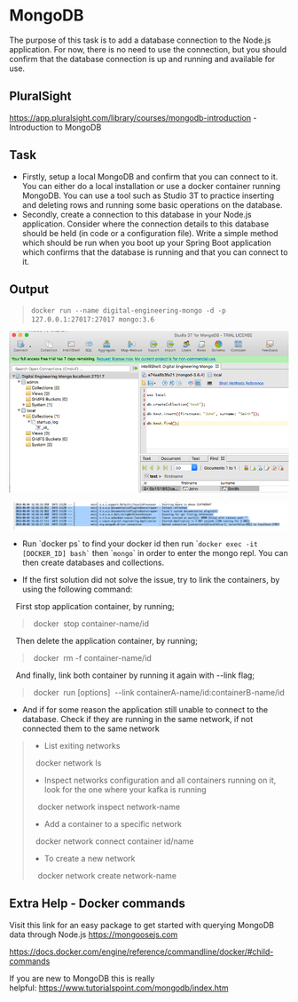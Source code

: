 # MongoDB

The purpose of this task is to add a database connection to the Node.js application. For now, there is no need to use the connection, but you should confirm that the database connection is up and running and available for use. 

## PluralSight

<https://app.pluralsight.com/library/courses/mongodb-introduction> - Introduction to MongoDB

## Task

-   Firstly, setup a local MongoDB and confirm that you can connect to it. You can either do a local installation or use a docker container running MongoDB. You can use a tool such as Studio 3T to practice inserting and deleting rows and running some basic operations on the database.
-   Secondly, create a connection to this database in your Node.js application. Consider where the connection details to this database should be held (in code or a configuration file). Write a simple method which should be run when you boot up your Spring Boot application which confirms that the database is running and that you can connect to it.

## Output

>     docker run --name digital-engineering-mongo -d -p 127.0.0.1:27017:27017 mongo:3.6

![](attachments/418775081/423985186.png?height=250)

![](attachments/418775081/423919691.png?height=250)

-   Run \`docker ps\` to find your docker id then run \``` docker exec -it [DOCKER_ID] bash` `` then \``mongo`\` in order to enter the mongo repl. You can then create databases and collections.

-   If the first solution did not solve the issue, try to link the containers, by using the following command:

   First stop application container, by running;

>  docker  stop container-name/id

   Then delete the application container, by running;

>  docker  rm -f container-name/id

   And finally, link both container by running it again with --link flag;

>  docker  run \[options\]  --link containerA-name/id:containerB-name/id

-   And if for some reason the application still unable to connect to the database. Check if they are running in the same network, if not connected them to the same network

> -   List exiting networks
>
>   docker network ls
>
> -   Inspect networks configuration and all containers running on it, look for the one where your kafka is running
>
>    docker network inspect network-name
>
> -   Add a container to a specific network
>
>   docker network connect container id/name
>
> -   To create a new network
>
>    docker network create network-name

## Extra Help - Docker commands

Visit this link for an easy package to get started with querying MongoDB data through Node.js <https://mongoosejs.com>

<https://docs.docker.com/engine/reference/commandline/docker/#child-commands>

If you are new to MongoDB this is really helpful: <https://www.tutorialspoint.com/mongodb/index.htm>




